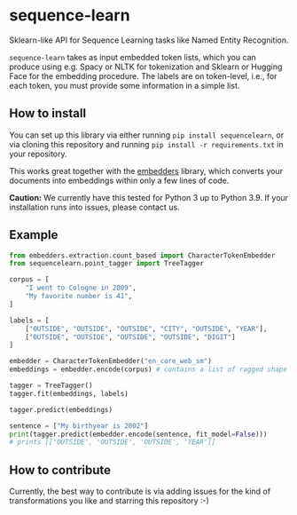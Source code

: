 # sequence-learn
Sklearn-like API for Sequence Learning tasks like Named Entity Recognition.

`sequence-learn` takes as input embedded token lists, which you can produce using e.g. Spacy or NLTK for tokenization and Sklearn or Hugging Face for the embedding procedure. The labels are on token-level, i.e., for each token, you must provide some information in a simple list.

## How to install
You can set up this library via either running `pip install sequencelearn`, or via cloning this repository and running `pip install -r requirements.txt` in your repository.

This works great together with the [embedders](https://github.com/code-kern-ai/embedders) library, which converts your documents into embeddings within only a few lines of code.

**Caution:** We currently have this tested for Python 3 up to Python 3.9. If your installation runs into issues, please contact us.

## Example
```python
from embedders.extraction.count_based import CharacterTokenEmbedder
from sequencelearn.point_tagger import TreeTagger

corpus = [
    "I went to Cologne in 2009",
    "My favorite number is 41",
]

labels = [
    ["OUTSIDE", "OUTSIDE", "OUTSIDE", "CITY", "OUTSIDE", "YEAR"],
    ["OUTSIDE", "OUTSIDE", "OUTSIDE", "OUTSIDE", "DIGIT"]
]

embedder = CharacterTokenEmbedder("en_core_web_sm")
embeddings = embedder.encode(corpus) # contains a list of ragged shape [num_texts, num_tokens (text-specific), embedding_dimension]

tagger = TreeTagger()
tagger.fit(embeddings, labels)

tagger.predict(embeddings)

sentence = ["My birthyear is 2002"]
print(tagger.predict(embedder.encode(sentence, fit_model=False)))
# prints [['OUTSIDE', 'OUTSIDE', 'OUTSIDE', 'YEAR']]
```

## How to contribute
Currently, the best way to contribute is via adding issues for the kind of transformations you like and starring this repository :-)